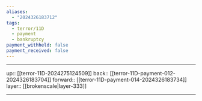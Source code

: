 ```yaml
---
aliases:
  - "2024326183712"
tags:
  - terror/11D
  - payment
  - bankruptcy
payment_withheld: false
payment_received: false
---
```




***

up:: [[terror-11D-2024275124509]]
back:: [[terror-11D-payment-012-2024326183704]]
forward:: [[terror-11D-payment-014-2024326183734]]
layer:: [[brokenscale|layer-333]]

***

